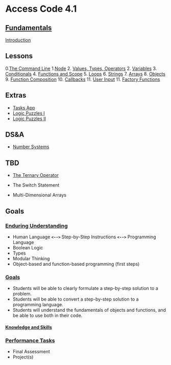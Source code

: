 # <b>Access Code 4.1</b>

## <b><u>Fundamentals</u></b>

[Introduction](lessons/intro/intro.md)

## Lessons

0.[The Command Line](lessons/terminal/terminal.md)
1.[Node](lessons/node/node.md)
2. [Values, Types, Operators](lessons/values/values.md)
2. [Variables](lessons/variables/variables.md)
3. [Conditionals](lessons/conditionals/conditionals.md)
4. [Functions and Scope](lessons/functions/functions.md)
5. [Loops](lessons/loops/loops.md)
6. [Strings](lessons/strings/strings.md)
7. [Arrays](lessons/arrays/arrays.md)
8. [Objects](lessons/objects/objects.md)
9. [Function Composition](lessons/function_composition/function_composition.md)
10. [Callbacks](lessons/callbacks/callbacks.md)
11. [User Input](lessons/user_input/user_input.md)
11. [Factory Functions](lessons/factory_functions/factory_functions.md)

## Extras

* [Tasks App](extras/tasks/tasks.md)
* [Logic Puzzles I](extras/logic_puzzles/logic_puzzles_i.md)
* [Logic Puzzles II](extras/logic_puzzles/logic_puzzles_ii.md)

## DS&A

* [Number Systems](lessons/number_systems/number_systems.md)

## TBD

* [The Ternary Operator](extras/ternary_operator/ternary_operator.md)

* The Switch Statement
* Multi-Dimensional Arrays

## Goals

### <u>Enduring Understanding</u>

* Human Language <b>`<-->` </b>Step-by-Step Instructions <b>`<-->`</b> Programming Language
* Boolean Logic
* Types
* Modular Thinking
* Object-based and function-based programming (first steps)

### <u>Goals</u>

* Students will be able to clearly formulate a step-by-step solution to a problem.
* Students will be able to convert a step-by-step solution to a programming language.
* Students will understand the fundamentals of objects and functions, and be able to use both in their code.

#### <u>Knowledge and Skills</u>

### <u>Performance Tasks</u>

* Final Assessment
* Project(s)

